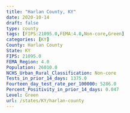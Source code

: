 ```yaml
---
title: "Harlan County, KY"
date: 2020-10-14
draft: false
type: county
tags: [FIPS:21095.0,FEMA:4.0,Non-core,Green]
categories: [KY]
County: Harlan County
State: KY
FIPS: 21095.0
FEMA_Region: 4.0
Population: 26010.0
NCHS_Urban_Rural_Classification: Non-core
Tests_in_prior_14_days: 1375.0
Fourteen_day_test_rate_per_100000: 5286.0
Percent_Positivity_in_prior_14_days: 0.047
Level: Green
url: /states/KY/harlan-county
---
```



